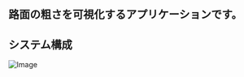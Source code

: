 ## 路面の粗さを可視化するアプリケーションです。

## システム構成
![Image](https://github.com/user-attachments/assets/63505cef-a6c5-4cb4-9ab5-bc361e7436e1)
